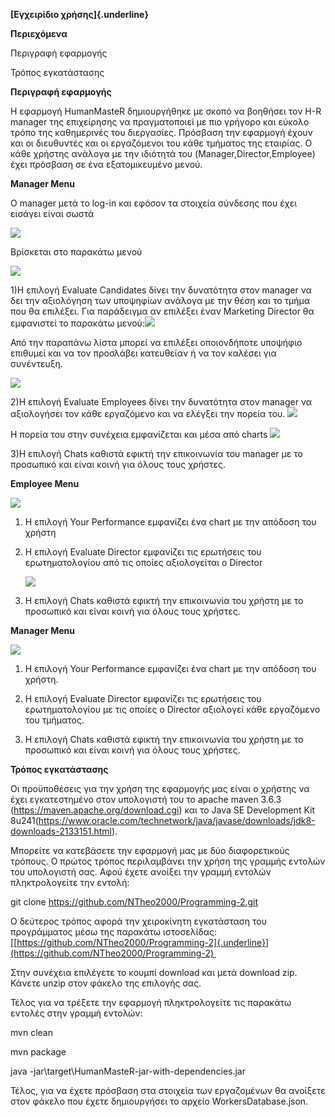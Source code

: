 **[Εγχειρίδιο χρήσης]{.underline}**

**Περιεχόμενα**

Περιγραφή
εφαρμογής

Τρόπος
εγκατάστασης

**Περιγραφή εφαρμογής**

Η εφαρμογή HumanMasteR δημιουργήθηκε με σκοπό να βοηθήσει τον H-R
manager της επιχείρησης να πραγματοποιεί με πιο γρήγορο και εύκολο τρόπο
της καθημερινές του διεργασίες. Πρόσβαση την εφαρμογή έχουν και οι
διευθυντές και οι εργαζόμενοι του κάθε τμήματος της εταιρίας. Ο κάθε
χρήστης ανάλογα με την ιδιότητά του (Manager,Director,Employee) έχει
πρόσβαση σε ένα εξατομικευμένο μενού.

**Manager Menu**

Ο manager μετά το log-in και εφόσον τα στοιχεία σύνδεσης που έχει
εισάγει είναι σωστά

![](https://i.ibb.co/RQTm3jP/picture2.png)


Βρίσκεται στο παρακάτω μενού

![](picture1.png)

1)Η επιλογή Evaluate Candidates δίνει την δυνατότητα στον manager να δει
την αξιολόγηση των υποψηφίων ανάλογα με την θέση και το τμήμα που θα
επιλέξει. Για παράδειγμα αν επιλέξει έναν Marketing Director θα
εμφανιστεί το παρακάτω
μενού:![](picture3.png)

Από την παραπάνω λίστα μπορεί να επιλέξει οποιονδήποτε υποψήφιο επιθυμεί
και να τον προσλάβει κατευθείαν ή να τον καλέσει για συνέντευξη.

![](picture4.png)

2)Η επιλογή Evaluate Employees δίνει την δυνατότητα στον manager να
αξιολογήσει τον κάθε εργαζόμενο και να ελέγξει την πορεία
του. ![](picture5.png)

Η πορεία του στην συνέχεια εμφανίζεται και μέσα από charts
![](LineChart.png)

3)Η επιλογή Chats καθιστά εφικτή την επικοινωνία του manager με το
προσωπικό και είναι κοινή για όλους τους χρήστες.

**Employee Menu**

![](picture6.png)

1)  Η επιλογή Your Performance εμφανίζει ένα chart με την απόδοση του
    χρήστη

2)  Η επιλογή Evaluate Director εμφανίζει τις ερωτήσεις του
    ερωτηματολογίου από τις οποίες αξιολογείται ο Director
    
    ![](Questionnaire.PNG)

3)  Η επιλογή Chats καθιστά εφικτή την επικοινωνία του χρήστη με το
    προσωπικό και είναι κοινή για όλους τους χρήστες.

**Manager Menu**

![](picture7.png)

1)  Η επιλογή Your Performance εμφανίζει ένα chart με την απόδοση του
    χρήστη.

2)  Η επιλογή Evaluate Director εμφανίζει τις ερωτήσεις του
    ερωτηματολογίου με τις οποίες ο Director αξιολογεί κάθε εργαζόμενο
    του τμήματος.

3)  Η επιλογή Chats καθιστά εφικτή την επικοινωνία του χρήστη με το
    προσωπικό και είναι κοινή για όλους τους χρήστες.

**Τρόπος εγκατάστασης**

Οι προϋποθέσεις για την χρήση της εφαρμογής μας είναι ο χρήστης να έχει
εγκατεστημένο στον υπολογιστή του το apache maven 3.6.3
(<https://maven.apache.org/download.cgi>) και το Java SE Development Kit
8u241(<https://www.oracle.com/technetwork/java/javase/downloads/jdk8-downloads-2133151.html>).

Μπορείτε να κατεβάσετε την εφαρμογή μας με δύο διαφορετικούς τρόπους. Ο
πρώτος τρόπος περιλαμβάνει την χρήση της γραμμής εντολών του υπολογιστή
σας. Αφού έχετε ανοίξει την γραμμή εντολών πληκτρολογείτε την εντολή:

git clone <https://github.com/NTheo2000/Programming-2.git>

Ο δεύτερος τρόπος αφορά την χειροκίνητη εγκατάσταση του προγράμματος
μέσω της παρακάτω ιστοσελίδας:
[[https://github.com/NTheo2000/Programming-2]{.underline}](https://github.com/NTheo2000/Programming-2) 

Στην συνέχεια επιλέγετε το κουμπί download και μετά download zip. Κάνετε
unzip στον φάκελο της επιλογής σας.

Τέλος για να τρέξετε την εφαρμογή πληκτρολογείτε τις παρακάτω εντολές
στην γραμμή εντολών:

mvn clean

mvn package

java -jar\\target\\HumanMasteR-jar-with-dependencies.jar

Τέλος, για να έχετε πρόσβαση στα στοιχεία των εργαζομένων θα ανοίξετε
στον φάκελο που έχετε δημιουργήσει το αρχείο WorkersDatabase.json.
